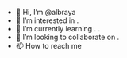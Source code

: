 - 👋 Hi, I’m @albraya 
- 👀 I’m interested in .
- 🌱 I’m currently learning . .
- 💞️ I’m looking to collaborate on .
- 📫 How to reach me 

<!---
albraya/albraya is a ✨ special ✨ repository because its `README.md` (this file) appears on your GitHub profile.
You can click the Preview link to take a look at your changes.
--->
